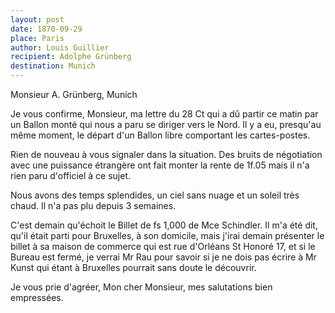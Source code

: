 ```yaml
---
layout: post
date: 1870-09-29
place: Paris
author: Louis Guillier
recipient: Adolphe Grünberg
destination: Munich
---
```


Monsieur A. Grünberg, Munich


Je vous confirme, Monsieur, ma lettre du 28 Ct qui a dû partir ce matin par un
Ballon monté qui nous a paru se diriger vers le Nord. Il y a eu, presqu'au même
moment, le départ d'un Ballon libre comportant les cartes-postes.

Rien de nouveau à vous signaler dans la situation. Des bruits de négotiation
avec une puissance étrangère ont fait monter la rente de 1f.05 mais il n'a rien
paru d'officiel à ce sujet.

Nous avons des temps splendides, un ciel sans nuage et un soleil très chaud. Il
n'a pas plu depuis 3 semaines.

C'est demain qu'échoit le Billet de fs 1,000 de Mce Schindler. Il m'a été dit,
qu'il était parti pour Bruxelles, à son domicile, mais j'irai demain présenter
le billet à sa maison de commerce qui est rue d'Orléans St Honoré 17, et si le
Bureau est fermé, je verrai Mr Rau pour savoir si je ne dois pas écrire à Mr
Kunst qui étant à Bruxelles pourrait sans doute le découvrir.

Je vous prie d'agréer, Mon cher Monsieur, mes salutations bien empressées.
